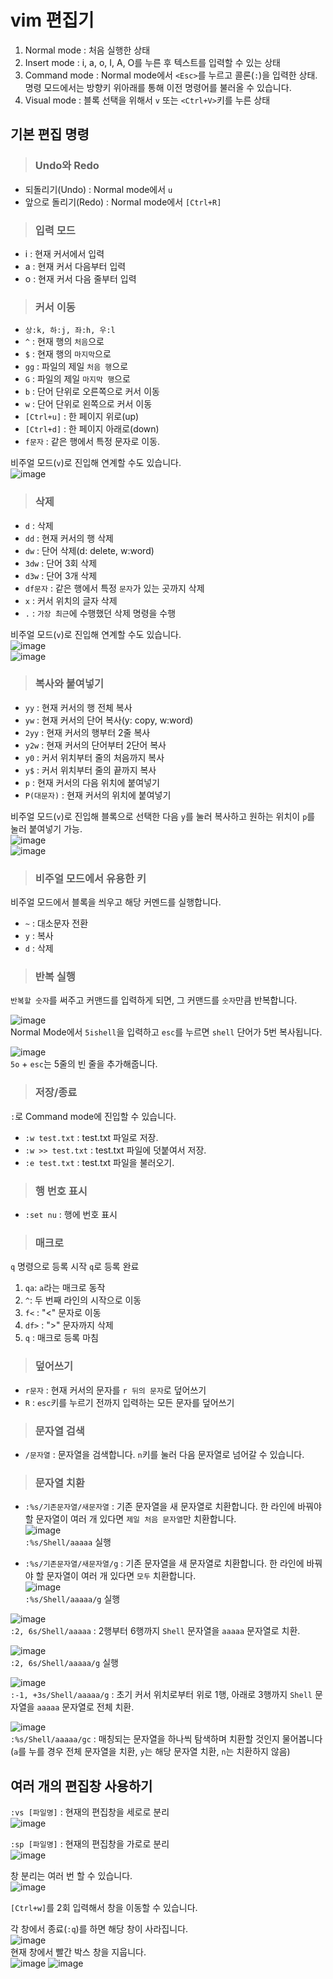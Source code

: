 # vim 편집기

1. Normal mode : 처음 실행한 상태
2. Insert mode : i, a, o, I, A, O를 누른 후 텍스트를 입력할 수 있는 상태
3. Command mode : Normal mode에서 `<Esc>`를 누르고 콜론(`:`)을 입력한 상태. 명령 모드에서는 방향키 위아래를 통해 이전 명령어를 불러올 수 있습니다.
4. Visual mode : 블록 선택을 위해서 `v` 또는 `<Ctrl+V>`키를 누른 상태

## 기본 편집 명령

> <h3>Undo와 Redo</h3>

* 되돌리기(Undo) : Normal mode에서 `u`
* 앞으로 돌리기(Redo) : Normal mode에서 `[Ctrl+R]`

> <h3>입력 모드</h3>

* i : 현재 커서에서 입력
* a : 현재 커서 다음부터 입력
* o : 현재 커서 다음 줄부터 입력

> <h3>커서 이동</h3>

* `상:k, 하:j, 좌:h, 우:l`
* `^` : 현재 행의 `처음`으로
* `$` : 현재 행의 `마지막`으로
* `gg` : 파일의 제일 `처음 행`으로
* `G` : 파일의 제일 `마지막 행`으로
* `b` : 단어 단위로 오른쪽으로 커서 이동
* `w` : 단어 단위로 왼쪽으로 커서 이동
* `[Ctrl+u]` : 한 페이지 위로(up)
* `[Ctrl+d]` : 한 페이지 아래로(down)
* `f문자` : 같은 행에서 특정 문자로 이동.

비주얼 모드(`v`)로 진입해 연계할 수도 있습니다.   
![image](https://user-images.githubusercontent.com/43658658/140483604-b9b530b0-b41b-40f8-a1ae-2771bfd8bef5.png)

> <h3>삭제</h3>

* `d` : 삭제
* `dd` : 현재 커서의 행 삭제
* `dw` : 단어 삭제(d: delete, w:word)
* `3dw` : 단어 3회 삭제
* `d3w` : 단어 3개 삭제
* `df문자` : 같은 행에서 특정 `문자`가 있는 곳까지 삭제
* `x` : 커서 위치의 글자 삭제
* `.` : `가장 최근`에 수행했던 삭제 명령을 수행

비주얼 모드(`v`)로 진입해 연계할 수도 있습니다.   
![image](https://user-images.githubusercontent.com/43658658/140484395-60f2520a-c52b-43b3-b802-feebde403fb4.png)   
![image](https://user-images.githubusercontent.com/43658658/140484433-0a71f9a8-437d-497b-9f83-f0c3449ffd25.png)   

> <h3>복사와 붙여넣기</h3>

* `yy` : 현재 커서의 행 전체 복사
* `yw` : 현재 커서의 단어 복사(y: copy, w:word)
* `2yy` : 현재 커서의 행부터 2줄 복사
* `y2w` : 현재 커서의 단어부터 2단어 복사
* `y0` : 커서 위치부터 줄의 처음까지 복사
* `y$` : 커서 위치부터 줄의 끝까지 복사
* `p` : 현재 커서의 다음 위치에 붙여넣기
* `P(대문자)` : 현재 커서의 위치에 붙여넣기

비주얼 모드(`v`)로 진입해 블록으로 선택한 다음 `y`를 눌러 복사하고 원하는 위치이 `p`를 눌러 붙여넣기 가능.   
![image](https://user-images.githubusercontent.com/43658658/140484090-5a8d3ce0-445c-4ef5-ad66-668aaf178076.png)   
![image](https://user-images.githubusercontent.com/43658658/140484180-71028a01-aa21-40a7-a29b-5778a7a46f01.png)   

> <h3>비주얼 모드에서 유용한 키</h3>

비주얼 모드에서 블록을 씌우고 해당 커멘드를 실행합니다.

* `~` : 대소문자 전환
* `y` : 복사
* `d` : 삭제

> <h3>반복 실행</h3>

`반복할 숫자`를 써주고 커맨드를 입력하게 되면, 그 커맨드를 `숫자`만큼 반복합니다.

![image](https://user-images.githubusercontent.com/43658658/140485590-f0f240f6-2709-4cec-b518-57632930b686.png)   
Normal Mode에서 `5ishell`을 입력하고 `esc`를 누르면 `shell` 단어가 5번 복사됩니다.

![image](https://user-images.githubusercontent.com/43658658/140485718-eb194d79-b6db-43cb-a849-2dcac3feb607.png)   
`5o` + `esc`는 5줄의 빈 줄을 추가해줍니다.

> <h3>저장/종료</h3>

`:`로 Command mode에 진입할 수 있습니다.   

* `:w test.txt` : test.txt 파일로 저장.
* `:w >> test.txt` : test.txt 파일에 덧붙여서 저장.
* `:e test.txt` : test.txt 파일을 불러오기.

> <h3>행 번호 표시</h3>

* `:set nu` : 행에 번호 표시

> <h3>매크로</h3>

`q` 명령으로 등록 시작 `q`로 등록 완료

1. `qa`: `a`라는 매크로 동작
2. `^`: 두 번째 라인의 시작으로 이동
3. `f<` : "<" 문자로 이동
4. `df>` : ">" 문자까지 삭제
5. `q` : 매크로 등록 마침

> <h3>덮어쓰기</h3>

* `r문자` : 현재 커서의 문자를 `r 뒤의 문자`로 덮어쓰기
* `R` : `esc`키를 누르기 전까지 입력하는 모든 문자를 덮어쓰기

> <h3>문자열 검색</h3>

* `/문자열` : 문자열을 검색합니다. `n`키를 눌러 다음 문자열로 넘어갈 수 있습니다.   

> <h3>문자열 치환</h3>

* `:%s/기존문자열/새문자열` : 기존 문자열을 새 문자열로 치환합니다. 한 라인에 바꿔야 할 문자열이 여러 개 있다면 `제일 처음 문자열`만 치환합니다.   
![image](https://user-images.githubusercontent.com/43658658/140490876-54d7d4ce-ff6a-4437-90ef-0c97cbf7b0fd.png)   
`:%s/Shell/aaaaa` 실행

* `:%s/기존문자열/새문자열/g` : 기존 문자열을 새 문자열로 치환합니다. 한 라인에 바꿔야 할 문자열이 여러 개 있다면 `모두` 치환합니다.   
![image](https://user-images.githubusercontent.com/43658658/140490940-58873a2a-25c5-4db6-bec9-211e81796f1d.png)   
`:%s/Shell/aaaaa/g` 실행

![image](https://user-images.githubusercontent.com/43658658/140491119-3bc6da21-781c-4c0d-b4ab-9c5d80c06b66.png)   
`:2, 6s/Shell/aaaaa` : 2행부터 6행까지 `Shell` 문자열을 `aaaaa` 문자열로 치환.

![image](https://user-images.githubusercontent.com/43658658/140491247-b2b4a67e-ee0d-4d5e-a21d-1e351d51ca4a.png)   
`:2, 6s/Shell/aaaaa/g` 실행

![image](https://user-images.githubusercontent.com/43658658/140491383-351384f7-ec2d-4ec9-9183-e50e39ddbca6.png)   
`:-1, +3s/Shell/aaaaa/g` : 초기 커서 위치로부터 위로 1행, 아래로 3행까지 `Shell` 문자열을 `aaaaa` 문자열로 전체 치환.

![image](https://user-images.githubusercontent.com/43658658/140491659-c2520e05-671e-4e35-b749-8d4d75353d0c.png)   
`:%s/Shell/aaaaa/gc` : 매칭되는 문자열을 하나씩 탐색하며 치환할 것인지 물어봅니다(`a`를 누를 경우 전체 문자열을 치환, `y`는 해당 문자열 치환, `n`는 치환하지 않음)

## 여러 개의 편집창 사용하기

`:vs [파일명]` : 현재의 편집창을 세로로 분리   
![image](https://user-images.githubusercontent.com/43658658/140492244-00a66a16-bc0f-4eba-b3f3-15fba9424226.png)   

`:sp [파일명]` : 현재의 편집창을 가로로 분리   
![image](https://user-images.githubusercontent.com/43658658/140492321-9b2e04c1-b461-43ef-9e57-eabe18de4f7d.png)

창 분리는 여러 번 할 수 있습니다.   
![image](https://user-images.githubusercontent.com/43658658/140492829-646d84e1-d2a1-4bd2-bf4d-bc9352f4c3d6.png)

`[Ctrl+w]`를 2회 입력해서 창을 이동할 수 있습니다.

각 창에서 종료(`:q`)를 하면 해당 창이 사라집니다.   
![image](https://user-images.githubusercontent.com/43658658/140492545-a00fe784-ee51-4b6e-b4f7-c82352b75636.png)   
현재 창에서 빨간 박스 창을 지웁니다.   
![image](https://user-images.githubusercontent.com/43658658/140492647-b67fdd54-c4ea-4550-8e94-eb1f6d915afd.png)
![image](https://user-images.githubusercontent.com/43658658/140492689-485d257b-f9e6-4676-85dd-bdbddc376e36.png)   
